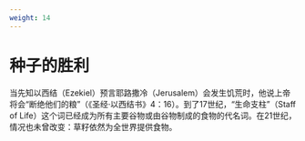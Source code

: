 ```yaml
---
weight: 14
---
```


# 种子的胜利

当先知以西结（Ezekiel）预言耶路撒冷（Jerusalem）会发生饥荒时，他说上帝将会“断绝他们的粮”（《圣经·以西结书》4：16）。到了17世纪，“生命支柱”（Staff of Life）这个词已经成为所有主要谷物或由谷物制成的食物的代名词。在21世纪，情况也未曾改变：草籽依然为全世界提供食物。